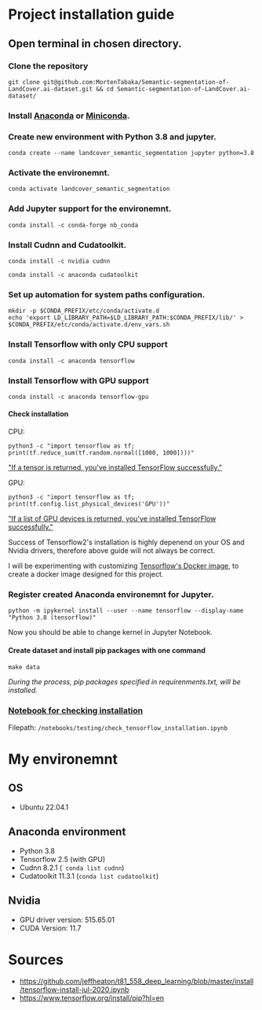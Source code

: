 # Project installation guide

## Open terminal in chosen directory. 

### Clone the repository
```
git clone git@github.com:MortenTabaka/Semantic-segmentation-of-LandCover.ai-dataset.git && cd Semantic-segmentation-of-LandCover.ai-dataset/
```
### Install [Anaconda](https://docs.anaconda.com/anaconda/install/index.html) or [Miniconda](https://docs.conda.io/en/latest/miniconda.html).

### Create new environment with Python 3.8 and jupyter.
```
conda create --name landcover_semantic_segmentation jupyter python=3.8
```
### Activate the environemnt.
```
conda activate landcover_semantic_segmentation
```
### Add Jupyter support for the environemnt.
```
conda install -c conda-forge nb_conda
```
### Install Cudnn and Cudatoolkit.
```
conda install -c nvidia cudnn
```
```
conda install -c anaconda cudatoolkit
```
### Set up automation for system paths configuration.
```
mkdir -p $CONDA_PREFIX/etc/conda/activate.d
echo 'export LD_LIBRARY_PATH=$LD_LIBRARY_PATH:$CONDA_PREFIX/lib/' > $CONDA_PREFIX/etc/conda/activate.d/env_vars.sh
```
### Install Tensorflow with only CPU support
```
conda install -c anaconda tensorflow
```
### Install Tensorflow with GPU support
```
conda install -c anaconda tensorflow-gpu
```
#### Check installation 
CPU: 
```
python3 -c "import tensorflow as tf; print(tf.reduce_sum(tf.random.normal([1000, 1000])))"
```
["If a tensor is returned, you've installed TensorFlow successfully."](https://www.tensorflow.org/install/pip?hl=en)

GPU:
```
python3 -c "import tensorflow as tf; print(tf.config.list_physical_devices('GPU'))"
```
["If a list of GPU devices is returned, you've installed TensorFlow successfully."](https://www.tensorflow.org/install/pip?hl=en)

Success of Tensorflow2's installation is highly depenend on your OS and Nvidia drivers, therefore above guide will not always be correct.

I will be experimenting with customizing [Tensorflow's Docker image](https://www.tensorflow.org/install/docker?hl=en), to create a docker image designed for this project.

### Register created Anaconda environemnt for Jupyter.
```
python -m ipykernel install --user --name tensorflow --display-name "Python 3.8 (tensorflow)"
```
Now you should be able to change kernel in Jupyter Notebook.
#### Create dataset and install pip packages with one command
```
make data
``` 
*During the process, pip packages specified in requirenments.txt, will be installed.*

### [Notebook for checking installation](https://github.com/MortenTabaka/main/notebooks/testing/check_tensorflow_installation.ipynb)
Filepath: `/notebooks/testing/check_tensorflow_installation.ipynb`

# My environemnt 
## OS
* Ubuntu 22.04.1

## Anaconda environment
* Python 3.8
* Tensorflow 2.5 (with GPU)
* Cudnn 8.2.1 (` conda list cudnn`)
* Cudatoolkit 11.3.1 (`conda list cudatoolkit`)

## Nvidia
* GPU driver version: 515.65.01 
* CUDA Version: 11.7  

# Sources
* https://github.com/jeffheaton/t81_558_deep_learning/blob/master/install/tensorflow-install-jul-2020.ipynb
* https://www.tensorflow.org/install/pip?hl=en
